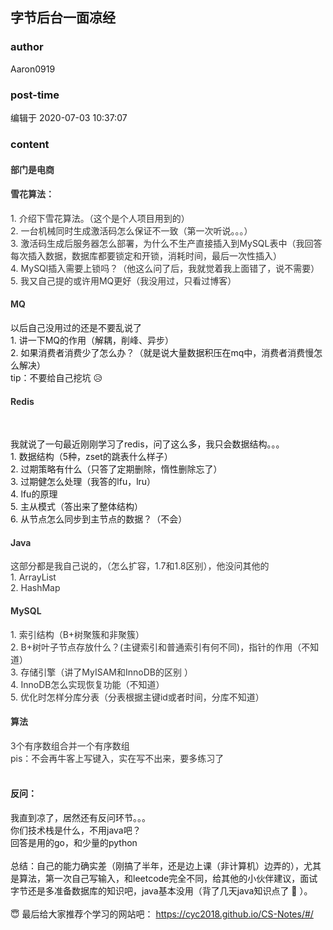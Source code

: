 ## 字节后台一面凉经
### author 
Aaron0919
### post-time 

编辑于  2020-07-03 10:37:07
### content 
<div class="post-topic-des nc-post-content">
 <div>
  <h4 style="color: rgb(51,51,51);">
   <span>
    部门是电商
   </span>
  </h4>
  <h4 style="color: rgb(51,51,51);">
   <span>
    雪花算法：
   </span>
  </h4>
  <div style="color: rgb(51,51,51);">
   <span>
    1. 介绍下雪花算法。（这个是个人项目用到的）
   </span>
  </div>
  <div style="color: rgb(51,51,51);">
   <span>
    2. 一台机械同时生成激活码怎么保证不一致（第一次听说。。。）
   </span>
  </div>
  <div style="color: rgb(51,51,51);">
   3. 激活码生成后服务器怎么部署，为什么不生产直接插入到MySQL表中（我回答每次插入数据，数据库都要锁定和开锁，消耗时间，最后一次性插入）
  </div>
  <div style="color: rgb(51,51,51);">
   4. MySQl插入需要上锁吗？（他这么问了后，我就觉着我上面错了，说不需要）
  </div>
  <div style="color: rgb(51,51,51);">
   5. 我又自己提的或许用MQ更好（我没用过，只看过博客）
  </div>
  <h4 style="color: rgb(51,51,51);">
   MQ
  </h4>
  <div>
   以后自己没用过的还是不要乱说了
  </div>
  <div>
   1. 讲一下MQ的作用（解耦，削峰、异步）
  </div>
  <div>
   2. 如果消费者消费少了怎么办？（就是说大量数据积压在mq中，消费者消费慢怎么解决）
  </div>
  <div>
   tip：不要给自己挖坑
   <span>
    😥
   </span>
  </div>
  <h4 style="color: rgb(51,51,51);">
   <span>
    Redis
   </span>
  </h4>
  <p style="color: rgb(51,51,51);">
   <br/>
  </p>
  <div>
   我就说了一句最近刚刚学习了redis，问了这么多，我只会数据结构。。。
  </div>
  <div>
   1. 数据结构（5种，zset的跳表什么样子）
  </div>
  <div>
   2. 过期策略有什么（只答了定期删除，惰性删除忘了）
  </div>
  <div>
   3. 过期健怎么处理（我答的lfu，lru）
  </div>
  <div>
   4. lfu的原理
  </div>
  <div>
   5. 主从模式（答出来了整体结构）
  </div>
  <div>
   6. 从节点怎么同步到主节点的数据？（不会）
  </div>
  <h4 style="color: rgb(51,51,51);">
   <span>
    Java
   </span>
  </h4>
  <p style="color: rgb(51,51,51);">
   这部分都是我自己说的，（怎么扩容，1.7和1.8区别），他没问其他的
   <br/>
   <span style="color: rgb(51,51,51);">
    1. ArrayList
    <br/>
   </span>
   <span style="color: rgb(51,51,51);">
    2. HashMap
   </span>
  </p>
  <h4 style="color: rgb(51,51,51);">
   <span>
    MySQL
   </span>
  </h4>
  <div style="color: rgb(51,51,51);">
   <span>
    <span style="color: rgb(51,51,51);">
     1. 索引结构（B+树聚簇和非聚簇）
    </span>
   </span>
  </div>
  <div style="color: rgb(51,51,51);">
   <span>
    <span style="color: rgb(51,51,51);">
     2. B+树叶子节点存放什么？(主键索引和普通索引有何不同)，指针的作用（不知道）
    </span>
    <br/>
   </span>
  </div>
  <div style="color: rgb(51,51,51);">
   <span style="color: rgb(51,51,51);">
    3. 存储引擎（讲了MyISAM和InnoDB的区别
   </span>
   <span style="color: rgb(51,51,51);">
    ）
   </span>
   <br/>
  </div>
  <div style="color: rgb(51,51,51);">
   4. InnoDB怎么实现恢复功能（不知道）
  </div>
  <div style="color: rgb(51,51,51);">
   5. 优化时怎样分库分表（分表根据主键id或者时间，分库不知道）
  </div>
  <h4 style="color: rgb(51,51,51);">
   <span>
    算法
   </span>
  </h4>
  <div style="color: rgb(51,51,51);">
   3个有序数组合并一个有序数组
  </div>
  <div style="color: rgb(51,51,51);">
   pis：不会再牛客上写键入，实在写不出来，要多练习了
  </div>
  <br/>
 </div>
 <h4>
  反问：
 </h4>
 <div>
  我直到凉了，居然还有反问环节。。。
 </div>
 <div>
  你们技术栈是什么，不用java吧？
 </div>
 <div>
  回答是用的go，和少量的python
 </div>
 <div>
  <br/>
 </div>
 <div>
  总结：自己的能力确实差（刚搞了半年，还是边上课（非计算机）边弄的），尤其是算法，第一次自己写输入，和leetcode完全不同，给其他的小伙伴建议，面试字节还是多准备数据库的知识吧，java基本没用（背了几天java知识点了
  <span>
   🤣
  </span>
  ）。
 </div>
 <div>
  <br/>
 </div>
 <div>
  <span>
   😇
  </span>
  最后给大家推荐个学习的网站吧：
  <a href="https://cyc2018.github.io/CS-Notes/#/" target="_blank">
   https://cyc2018.github.io/CS-Notes/#/
  </a>
 </div>
 <div>
  <br/>
 </div>
</div>

